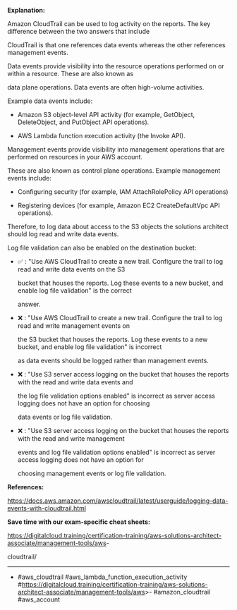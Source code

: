 **Explanation:**

Amazon CloudTrail can be used to log activity on the reports. The key difference between the two answers that include

CloudTrail is that one references data events whereas the other references management events.

Data events provide visibility into the resource operations performed on or within a resource. These are also known as

data plane operations. Data events are often high-volume activities.

Example data events include:

- Amazon S3 object-level API activity (for example, GetObject, DeleteObject, and PutObject API operations).

- AWS Lambda function execution activity (the Invoke API).

Management events provide visibility into management operations that are performed on resources in your AWS account.

These are also known as control plane operations. Example management events include:

- Configuring security (for example, IAM AttachRolePolicy API operations)

- Registering devices (for example, Amazon EC2 CreateDefaultVpc API operations).

Therefore, to log data about access to the S3 objects the solutions architect should log read and write data events.

Log file validation can also be enabled on the destination bucket:

- ✅ :  "Use AWS CloudTrail to create a new trail. Configure the trail to log read and write data events on the S3

  bucket that houses the reports. Log these events to a new bucket, and enable log file validation" is the correct

  answer.

- ❌ :  "Use AWS CloudTrail to create a new trail. Configure the trail to log read and write management events on

  the S3 bucket that houses the reports. Log these events to a new bucket, and enable log file validation" is incorrect

  as data events should be logged rather than management events.

- ❌ :  "Use S3 server access logging on the bucket that houses the reports with the read and write data events and

  the log file validation options enabled" is incorrect as server access logging does not have an option for choosing

  data events or log file validation.

- ❌ :  "Use S3 server access logging on the bucket that houses the reports with the read and write management

  events and log file validation options enabled" is incorrect as server access logging does not have an option for

  choosing management events or log file validation.

**References:**

<https://docs.aws.amazon.com/awscloudtrail/latest/userguide/logging-data-events-with-cloudtrail.html>

**Save time with our exam-specific cheat sheets:**

<https://digitalcloud.training/certification-training/aws-solutions-architect-associate/management-tools/aws>-

cloudtrail/

----

- #aws_cloudtrail #aws_lambda_function_execution_activity #<https://digitalcloud.training/certification-training/aws-solutions-architect-associate/management-tools/aws>>- #amazon_cloudtrail #aws_account
